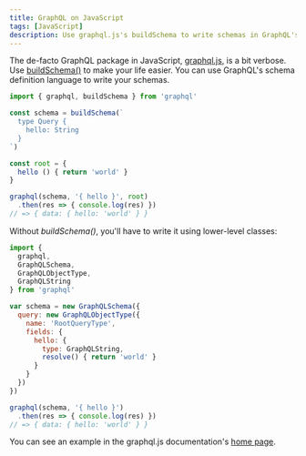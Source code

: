 ```yaml
---
title: GraphQL on JavaScript
tags: [JavaScript]
description: Use graphql.js's buildSchema to write schemas in GraphQL's schema language.
---
```


The de-facto GraphQL package in JavaScript, [graphql.js], is a bit verbose. Use [buildSchema()] to make your life easier. You can use GraphQL's schema definition language to write your schemas.

[graphql.js]: https://www.npmjs.com/package/graphql
[buildSchema()]: http://graphql.org/graphql-js/utilities/#buildschema

```js
import { graphql, buildSchema } from 'graphql'

const schema = buildSchema(`
  type Query {
    hello: String
  }
`)

const root = {
  hello () { return 'world' }
}

graphql(schema, '{ hello }', root)
  .then(res => { console.log(res) })
// => { data: { hello: 'world' } }
```

Without *buildSchema()*, you'll have to write it using lower-level classes:

```js
import {
  graphql,
  GraphQLSchema,
  GraphQLObjectType,
  GraphQLString
} from 'graphql'

var schema = new GraphQLSchema({
  query: new GraphQLObjectType({
    name: 'RootQueryType',
    fields: {
      hello: {
        type: GraphQLString,
        resolve() { return 'world' }
      }
    }
  })
})

graphql(schema, '{ hello }')
  .then(res => { console.log(res) })
// => { data: { hello: 'world' } }
```

You can see an example in the graphql.js documentation's [home page](http://graphql.org/graphql-js/#writing-code).
